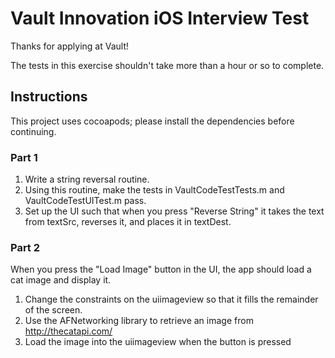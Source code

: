 #  Vault Innovation iOS Interview Test

Thanks for applying at Vault!

The tests in this exercise shouldn't take more than a hour or so to complete.

## Instructions

This project uses cocoapods; please install the dependencies before
continuing.

### Part 1

1. Write a string reversal routine.
2. Using this routine, make the tests in VaultCodeTestTests.m and
   VaultCodeTestUITest.m pass.
3. Set up the UI such that when you press "Reverse String" it takes the text from textSrc, reverses it, and places it in textDest.

### Part 2

When you press the "Load Image" button in the UI, the app should load a cat
image and display it.

1. Change the constraints on the uiimageview so that it fills the remainder of
   the screen.
2. Use the AFNetworking library to retrieve an image from http://thecatapi.com/
3. Load the image into the uiimageview when the button is pressed
